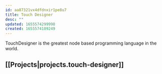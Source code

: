 ```yaml
---
id: aa87321vx4dfdnxir1pe8u7
title: Touch Designer
desc: ""
updated: 1655574299998
created: 1655574109249
---
```


TouchDesigner is the greatest node based programming language in the world.

## [[Projects|projects.touch-designer]]
